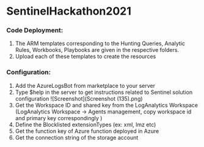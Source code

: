 # SentinelHackathon2021

### Code Deployment:
1. The ARM templates corresponding to the Hunting Queries, Analytic Rules, Workbooks, Playbooks are given in the respective folders.
2. Upload each of these templates to create the resources


### Configuration:

1. Add the AzureLogsBot from marketplace to your server
2. Type $help in the server to get instructions related to Sentinel solution configuration
![Screenshot](Screenshot (135).png)
3. Get the Workspace ID and shared key from the LogAnalytics Workspace (LogAnalytics Workspace -> Agents management, copy workspace id and primary key correspondingly )
4. Define the Blocklisted extensionTypes (ex: xml, lmz etc)
5. Get the function key of Azure function deployed in Azure
6. Get the connection string of the storage account
